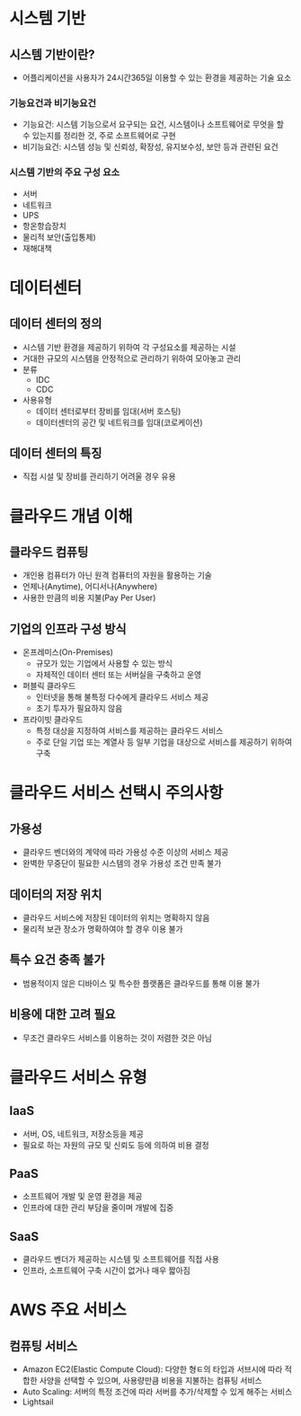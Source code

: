 # 시스템 기반
## 시스템 기반이란?
- 어플리케이션을 사용자가 24시간365일 이용할 수 있는 환경을 제공하는 기술 요소

### 기능요건과 비기능요건
- 기능요건: 시스템 기능으로서 요구되는 요건, 시스템이나 소프트웨어로 무엇을 할 수 있는지를 정리한 것, 주로 소프트웨어로 구현
- 비기능요건: 시스템 성능 및 신뢰성, 확장성, 유지보수성, 보안 등과 관련된 요건

### 시스템 기반의 주요 구성 요소
- 서버
- 네트워크
- UPS
- 항온항습장치
- 물리적 보안(출입통제)
- 재해대책

# 데이터센터
## 데이터 센터의 정의
- 시스템 기반 환경을 제공하기 위하여 각 구성요소를 제공하는 시설
- 거대한 규모의 시스템을 안정적으로 관리하기 위하여 모아놓고 관리
- 분류
	- IDC
	- CDC
- 사용유형
	- 데이터 센터로부터 장비를 임대(서버 호스팅)
	- 데이터센터의 공간 및 네트워크를 임대(코로케이션)

## 데이터 센터의 특징
- 직접 시설 및 장비를 관리하기 어려울 경우 유용

# 클라우드 개념 이해
## 클라우드 컴퓨팅
- 개인용 컴퓨터가 아닌 원격 컴퓨터의 자원을 활용하는 기술
- 언제나(Anytime), 어디서나(Anywhere)
- 사용한 만큼의 비용 지불(Pay Per User)

## 기업의 인프라 구성 방식
- 온프레미스(On-Premises)
	- 규모가 있는 기업에서 사용할 수 있는 방식
	- 자체적인 데이터 센터 또는 서버실을 구축하고 운영
- 퍼블릭 클라우드
	- 인터넷을 통해 불특정 다수에게 클라우드 서비스 제공
	- 초기 투자가 필요하지 않음
- 프라이빗 클라우드
	- 특정 대상을 지정하여 서비스를 제공하는 클라우드 서비스
	- 주로 단일 기업 또는 계열사 등 일부 기업을 대상으로 서비스를 제공하기 위하여 구축

# 클라우드 서비스 선택시 주의사항

## 가용성
- 클라우드 벤더와의 계약에 따라 가용성 수준 이상의 서비스 제공
- 완벽한 무중단이 필요한 시스템의 경우 가용성 조건 만족 불가

## 데이터의 저장 위치
- 클라우드 서비스에 저장된 데이터의 위치는 명확하지 않음
- 물리적 보관 장소가 명확하여야 할 경우 이용 불가

## 특수 요건 충족 불가
- 범용적이지 않은 디바이스 및 특수한 플랫폼은 클라우드를 통해 이용 불가

## 비용에 대한 고려 필요
- 무조건 클라우드 서비스를 이용하는 것이 저렴한 것은 아님

# 클라우드 서비스 유형
## IaaS
- 서버, OS, 네트워크, 저장소등을 제공
- 필요로 하는 자원의 규모 및 신뢰도 등에 의하여 비용 결정

## PaaS
- 소프트웨어 개발 및 운영 환경을 제공
- 인프라에 대한 관리 부담을 줄이며 개발에 집중

## SaaS
- 클라우드 벤더가 제공하는 시스템 및 소프트웨어를 직접 사용
- 인프라, 소프트웨어 구축 시간이 없거나 매우 짧아짐

# AWS 주요 서비스
## 컴퓨팅 서비스
- Amazon EC2(Elastic Compute Cloud): 다양한 형ㅌ의 타입과 서브시에 따라 적합한 사양을 선택할 수 있으며, 사용량만큼 비용을 지불하는 컴퓨팅 서비스
- Auto Scaling: 서버의 특정 조건에 따라 서버를 추가/삭제할 수 있게 해주는 서비스
- Lightsail